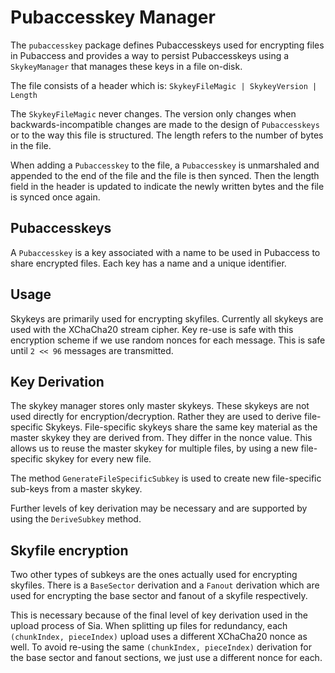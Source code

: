 # Pubaccesskey Manager
The `pubaccesskey` package defines Pubaccesskeys used for encrypting files in Pubaccess and
provides a way to persist Pubaccesskeys using a `SkykeyManager` that manages these
keys in a file on-disk.

The file consists of a header which is:
  `SkykeyFileMagic | SkykeyVersion | Length`

The `SkykeyFileMagic` never changes. The version only changes when
backwards-incompatible changes are made to the design of `Pubaccesskeys` or to the way
this file is structured. The length refers to the number of bytes in the file.

When adding a `Pubaccesskey` to the file, a `Pubaccesskey` is unmarshaled and appended to
the end of the file and the file is then synced. Then the length field in the
header is updated to indicate the newly written bytes and the file is synced
once again.

## Pubaccesskeys
A `Pubaccesskey` is a key associated with a name to be used in Pubaccess to share
encrypted files. Each key has a name and a unique identifier.

## Usage

Skykeys are primarily used for encrypting skyfiles. Currently all skykeys are used with the 
XChaCha20 stream cipher. Key re-use is safe with this encryption scheme if we
use random nonces for each message. This is safe until `2 << 96` messages are
transmitted.

## Key Derivation

The skykey manager stores only master skykeys. These skykeys are not used
directly for encryption/decryption. Rather they are used to derive file-specific
Skykeys. File-specific skykeys share the same key material as the master skykey
they are derived from. They differ in the nonce value. This allows us to reuse
the master skykey for multiple files, by using a new file-specific skykey for
every new file. 

The method `GenerateFileSpecificSubkey` is used to create new file-specific
sub-keys from a master skykey. 

Further levels of key derivation may be necessary and are supported by using the
`DeriveSubkey` method.

## Skyfile encryption
Two other types of subkeys are the ones actually used for encrypting skyfiles.
There is a `BaseSector` derivation and a `Fanout` derivation which are used for
encrypting the base sector and fanout of a skyfile respectively. 

This is necessary because of the final level of key derivation used in the upload
process of Sia. When splitting up files for redundancy, each `(chunkIndex,
pieceIndex)` upload uses a different XChaCha20 nonce as well. To avoid re-using
the same `(chunkIndex, pieceIndex)` derivation for the base sector and fanout
sections, we just use a different nonce for each.
